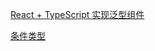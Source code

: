 [React + TypeScript 实现泛型组件 ](https://www.cnblogs.com/Wayou/p/react_typescript_generic_components.html)



[条件类型](https://www.typescriptlang.org/zh/docs/handbook/2/conditional-types.html)